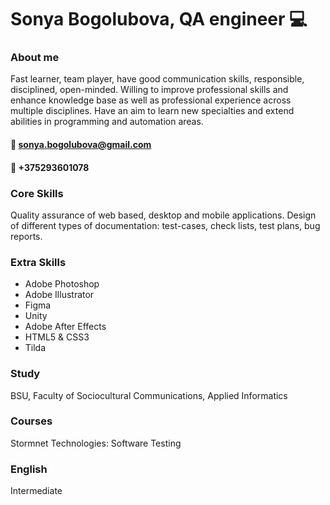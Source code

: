 # Sonya Bogolubova, QA engineer :computer:

### About me
Fast learner, team player, have good communication skills, responsible, disciplined, open-minded.
Willing to improve professional skills and enhance knowledge base as well as professional experience across multiple disciplines. Have an aim to learn new specialties and extend abilities in programming and automation areas. 

#### :e-mail: sonya.bogolubova@gmail.com
#### :iphone: +375293601078

### Core Skills
Quality assurance of web based, desktop and mobile applications. Design of different types of documentation: test-cases, check lists, test plans, bug reports.

### Extra Skills
* Adobe Photoshop
* Adobe Illustrator
* Figma
* Unity
* Adobe After Effects
* HTML5 & CSS3
* Tilda

### Study
BSU, Faculty of Sociocultural Communications, Applied Informatics

### Courses
Stormnet Technologies:	Software Testing

### English
Intermediate

